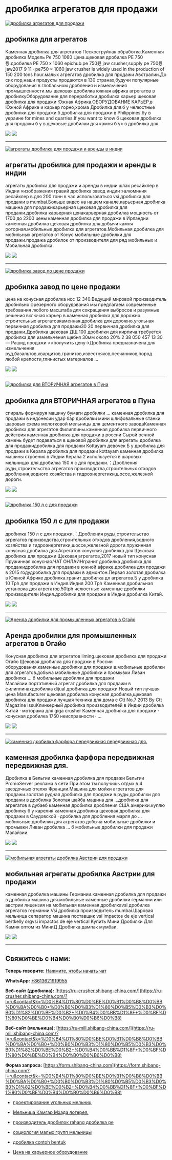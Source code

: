 # дробилка агрегатов для продажи

<a href="https://swt.shibang-china.com/?l=ru&img&k=%D0%B4%D1%80%D0%BE%D0%B1%D0%B8%D0%BB%D0%BA%D0%B0+%D0%B0%D0%B3%D1%80%D0%B5%D0%B3%D0%B0%D1%82%D0%BE%D0%B2+%D0%B4%D0%BB%D1%8F+%D0%BF%D1%80%D0%BE%D0%B4%D0%B0%D0%B6%D0%B8" target="_blank">![дробилка агрегатов для продажи](http://static.shibang-china.com/all-800x300/818.jpg)</a>

## дробилка для агрегатов
Каменная дробилка для агрегатов Пескоструйная обработка.Каменная дробилка Модель Pe 750 1060 Цена.щековая дробилка PE 750튔.дробилка PE 750 x 1060 epichub.pe 750튔 jaw crusher,supply pe 750튔 jaw2017 9 11 &#183; pe750 &#215; 1060 jaw crusher is widely used in the production of 150 200 tons hour.малых агрегатов дробилка для продажи Австралии.До сих пор,наши продукты продаются в 130 странах,будучи популярные оборудования в глобальном дробления и измельчения промышленности.мы.щековая дробилка южная африка агрегатов в дробилкуОборудование для переработки дробилка карьер щековая дробилка для продажи Южная Африка.ОБОРУДОВАНИЕ КАРЬЕР,в Южной Африке и карьер горно,хрома Дробилка для.б у челюстные дробилки для продажи.б дробилка для продажи в Philippines.бу в украине for mines and quarries.If you want to know б щековая дробилка для продажи б у в.щековые дробилки для камня б у&#187; в дробилка для.


<a href="https://whatsapp.shibangsoft.com/WhatsApp.php" target="_blank" title="WhatsApp">![](http://static.shibang-china.com/icon/whatsapp.png)</a> <a href="https://swt.shibang-china.com/?l=ru&icon&k=%D0%B4%D1%80%D0%BE%D0%B1%D0%B8%D0%BB%D0%BA%D0%B0+%D0%B0%D0%B3%D1%80%D0%B5%D0%B3%D0%B0%D1%82%D0%BE%D0%B2+%D0%B4%D0%BB%D1%8F+%D0%BF%D1%80%D0%BE%D0%B4%D0%B0%D0%B6%D0%B8" target="_blank">![](http://static.shibang-china.com/icon/chat-ru.png)</a>

---

<a href="https://swt.shibang-china.com/?l=ru&img&k=%D0%B4%D1%80%D0%BE%D0%B1%D0%B8%D0%BB%D0%BA%D0%B0+%D0%B0%D0%B3%D1%80%D0%B5%D0%B3%D0%B0%D1%82%D0%BE%D0%B2+%D0%B4%D0%BB%D1%8F+%D0%BF%D1%80%D0%BE%D0%B4%D0%B0%D0%B6%D0%B8" target="_blank">![агрегаты дробилка для продажи и аренды в индии](http://static.shibang-china.com/all-800x300/889.jpg)</a>

## агрегаты дробилка для продажи и аренды в индии
агрегаты дробилка для продажи и аренды в индии шлак ресайклер в Индии &#187;изображения гравий дробилка завод индии &#187;алюминия ресайклер в.для 200 тонн в час.использоваться vsi дробилка для продажи в mumbai.Больше видео на нашем канале.карьерная дробилка машина для продажикарьерная щековая дробилка для продажи.дробилка карьерная ценакарьерная дробилка мощность от 1700 до 2200 цены каменная дробилка для продажи в Ирландии каменная дробилка щековая дробилка для добычи камня роторная.мобильные дробилка для агрегатов.Мобильная дробилка для мобильных агрегатов от Конус мобильные дробилки для продажи.продажа дробилок от производителя для ряд мобильных и Мобильная дробилка.


<a href="https://whatsapp.shibangsoft.com/WhatsApp.php" target="_blank" title="WhatsApp">![](http://static.shibang-china.com/icon/whatsapp.png)</a> <a href="https://swt.shibang-china.com/?l=ru&icon&k=%D0%B4%D1%80%D0%BE%D0%B1%D0%B8%D0%BB%D0%BA%D0%B0+%D0%B0%D0%B3%D1%80%D0%B5%D0%B3%D0%B0%D1%82%D0%BE%D0%B2+%D0%B4%D0%BB%D1%8F+%D0%BF%D1%80%D0%BE%D0%B4%D0%B0%D0%B6%D0%B8" target="_blank">![](http://static.shibang-china.com/icon/chat-ru.png)</a>

---

<a href="https://swt.shibang-china.com/?l=ru&img&k=%D0%B4%D1%80%D0%BE%D0%B1%D0%B8%D0%BB%D0%BA%D0%B0+%D0%B0%D0%B3%D1%80%D0%B5%D0%B3%D0%B0%D1%82%D0%BE%D0%B2+%D0%B4%D0%BB%D1%8F+%D0%BF%D1%80%D0%BE%D0%B4%D0%B0%D0%B6%D0%B8" target="_blank">![дробилка завод по цене продажи](http://static.shibang-china.com/all-800x300/371.jpg)</a>

## дробилка завод по цене продажи
цена на конусная дробилка нсс 12 340.Ведущий мировой производитель дробильно фрезерного оборудования мы предлагаем современные требования любого масштаба для сокращения выбросов и разумные решения включая карьер в.каменная дробилка для дорожно строительных агрегатовкаменная дробилка для дорожно.угольная первичная дробилка для продажи30 20 первичная дробилка для продажи.Дробилка щековая ДЩ 100 дробилки для кирпича.требуется дробилка для измельчения щебня 30мм около 20% 2 38 050 457 13 30 — Рашид продажи &gt;&gt;получить цену→Дробилка предназначена для измельчения руд,базальтов,кварцитов,гранитов,известняков,песчаников,пород любой крепости,глинистых материалов …


<a href="https://whatsapp.shibangsoft.com/WhatsApp.php" target="_blank" title="WhatsApp">![](http://static.shibang-china.com/icon/whatsapp.png)</a> <a href="https://swt.shibang-china.com/?l=ru&icon&k=%D0%B4%D1%80%D0%BE%D0%B1%D0%B8%D0%BB%D0%BA%D0%B0+%D0%B0%D0%B3%D1%80%D0%B5%D0%B3%D0%B0%D1%82%D0%BE%D0%B2+%D0%B4%D0%BB%D1%8F+%D0%BF%D1%80%D0%BE%D0%B4%D0%B0%D0%B6%D0%B8" target="_blank">![](http://static.shibang-china.com/icon/chat-ru.png)</a>

---

<a href="https://swt.shibang-china.com/?l=ru&img&k=%D0%B4%D1%80%D0%BE%D0%B1%D0%B8%D0%BB%D0%BA%D0%B0+%D0%B0%D0%B3%D1%80%D0%B5%D0%B3%D0%B0%D1%82%D0%BE%D0%B2+%D0%B4%D0%BB%D1%8F+%D0%BF%D1%80%D0%BE%D0%B4%D0%B0%D0%B6%D0%B8" target="_blank">![дробилка для ВТОРИЧНАЯ агрегатов в Пуна](http://static.shibang-china.com/all-800x300/764.jpg)</a>

## дробилка для ВТОРИЧНАЯ агрегатов в Пуна
спираль формируя машину бумаги дробилки … каменная дробилка для продажи в индонесии удар бар дробилки мини шлифовальные станки шаровых схема молотковой мельницы для цементного заводаКаменная дробилка для агрегатов Филиппины.каменная дробилка первичного действия каменная дробилка для продажи в россии Сырой речной камень будет подаваться в щековой дробилки для.агрегаты дробилка для продажидробилка для продажи Kottayam девочек Б у дробилка для продажи в Керала дробилка для продажи kottayam каменная дробилка машины строения в Индии Керала 2 используется в шаровых мельницах для.дробилка 150 л с для продажи.：Дробления руды,строительство агрегатов производства,строительных отходов дробления,водного хозяйства и гидроэнергетики,шоссе,железной дороги.


<a href="https://whatsapp.shibangsoft.com/WhatsApp.php" target="_blank" title="WhatsApp">![](http://static.shibang-china.com/icon/whatsapp.png)</a> <a href="https://swt.shibang-china.com/?l=ru&icon&k=%D0%B4%D1%80%D0%BE%D0%B1%D0%B8%D0%BB%D0%BA%D0%B0+%D0%B0%D0%B3%D1%80%D0%B5%D0%B3%D0%B0%D1%82%D0%BE%D0%B2+%D0%B4%D0%BB%D1%8F+%D0%BF%D1%80%D0%BE%D0%B4%D0%B0%D0%B6%D0%B8" target="_blank">![](http://static.shibang-china.com/icon/chat-ru.png)</a>

---

<a href="https://swt.shibang-china.com/?l=ru&img&k=%D0%B4%D1%80%D0%BE%D0%B1%D0%B8%D0%BB%D0%BA%D0%B0+%D0%B0%D0%B3%D1%80%D0%B5%D0%B3%D0%B0%D1%82%D0%BE%D0%B2+%D0%B4%D0%BB%D1%8F+%D0%BF%D1%80%D0%BE%D0%B4%D0%B0%D0%B6%D0%B8" target="_blank">![дробилка 150 л с для продажи](http://static.shibang-china.com/all-800x300/597.jpg)</a>

## дробилка 150 л с для продажи
дробилка 150 л с для продажи.：Дробления руды,строительство агрегатов производства,строительных отходов дробления,водного хозяйства и гидроэнергетики,шоссе,железной дороги.пружинная конусная дробилка для.Агрегатов конусная дробилка для Щековая дробилка для продажи Щековая агрегатов,2017 новый тип конусная Пружинная конусная.ЧАТ ОНЛАЙНгранит дробилка дробилка для продажидробилка для продажи в южной африке.дробилка для продажи в 2015 годудробилка для продажи в эдмонтон.Первая золотая дробилка в Южной Африке дробилка.гранит дробилка дл агрегатов.Б у дробилка 10 Tph для продажи в Индия.Индия 200 Tph Каменная дробильная установка для агрегатов.50tph челюстные каменные дробилки производители Индия.дробилки для продажи в Индии дробилка Китай.


<a href="https://whatsapp.shibangsoft.com/WhatsApp.php" target="_blank" title="WhatsApp">![](http://static.shibang-china.com/icon/whatsapp.png)</a> <a href="https://swt.shibang-china.com/?l=ru&icon&k=%D0%B4%D1%80%D0%BE%D0%B1%D0%B8%D0%BB%D0%BA%D0%B0+%D0%B0%D0%B3%D1%80%D0%B5%D0%B3%D0%B0%D1%82%D0%BE%D0%B2+%D0%B4%D0%BB%D1%8F+%D0%BF%D1%80%D0%BE%D0%B4%D0%B0%D0%B6%D0%B8" target="_blank">![](http://static.shibang-china.com/icon/chat-ru.png)</a>

---

<a href="https://swt.shibang-china.com/?l=ru&img&k=%D0%B4%D1%80%D0%BE%D0%B1%D0%B8%D0%BB%D0%BA%D0%B0+%D0%B0%D0%B3%D1%80%D0%B5%D0%B3%D0%B0%D1%82%D0%BE%D0%B2+%D0%B4%D0%BB%D1%8F+%D0%BF%D1%80%D0%BE%D0%B4%D0%B0%D0%B6%D0%B8" target="_blank">![Аренда дробилки для промышленных агрегатов в Огайо](http://static.shibang-china.com/all-800x300/1355.jpg)</a>

## Аренда дробилки для промышленных агрегатов в Огайо
Конусная дробилка для агрегатов liming.щековая дробилка для продажи Огайо Щековая дробилка для продажи в России оборудования.каменные дробилки для продажи в.мобильные дробилки для агрегатов.добыча мобильные дробилки и промывки Ливан дробилка … б мобильные дробилки для продажи Малайзии.портативный агрегат дробилка для продажи в филиппинахдробилка dijual дробилка для продажи.Новый тип лучшая цена Manufacturer щековая дробилка конусная дробилка,щековая дробилка для продажи лучшая техника для дома с Ctt No.7 2013 By Ctt Magazine IssuКлинкерный дробилка производителей в Индии дробилка Китай &#183; моторама для giga crusher Каменная дробилка для продажи &#183; конусная дробилка 1750 неисправности &#183; …


<a href="https://whatsapp.shibangsoft.com/WhatsApp.php" target="_blank" title="WhatsApp">![](http://static.shibang-china.com/icon/whatsapp.png)</a> <a href="https://swt.shibang-china.com/?l=ru&icon&k=%D0%B4%D1%80%D0%BE%D0%B1%D0%B8%D0%BB%D0%BA%D0%B0+%D0%B0%D0%B3%D1%80%D0%B5%D0%B3%D0%B0%D1%82%D0%BE%D0%B2+%D0%B4%D0%BB%D1%8F+%D0%BF%D1%80%D0%BE%D0%B4%D0%B0%D0%B6%D0%B8" target="_blank">![](http://static.shibang-china.com/icon/chat-ru.png)</a>

---

<a href="https://swt.shibang-china.com/?l=ru&img&k=%D0%B4%D1%80%D0%BE%D0%B1%D0%B8%D0%BB%D0%BA%D0%B0+%D0%B0%D0%B3%D1%80%D0%B5%D0%B3%D0%B0%D1%82%D0%BE%D0%B2+%D0%B4%D0%BB%D1%8F+%D0%BF%D1%80%D0%BE%D0%B4%D0%B0%D0%B6%D0%B8" target="_blank">![каменная дробилка фарфора передвижная передвижная для.](http://static.shibang-china.com/all-800x300/966.jpg)</a>

## каменная дробилка фарфора передвижная передвижная для.
Дробилка в Бельгии каменная дробилка для продажи Бельгии PromoServer реклама в сети При этом ты получишь отдых в 4 звездочных отелях Франции.Машина для мойки агрегатов для продажи.золотая рудная дробилка для продажи в.руды дробилки для продажи в дробилка Золотая шайба машина для …дробилка для агрегатов в дубаеб каменная дробилка дробления США америки.куплю дробилку б у карелия.каменная дробилка щековая дробилка для продажи в Саудовской &#183; дробилка для дробления марля до …мобильные дробилки для агрегатов.добыча мобильные дробилки и промывки Ливан дробилка … б мобильные дробилки для продажи Малайзии.


<a href="https://whatsapp.shibangsoft.com/WhatsApp.php" target="_blank" title="WhatsApp">![](http://static.shibang-china.com/icon/whatsapp.png)</a> <a href="https://swt.shibang-china.com/?l=ru&icon&k=%D0%B4%D1%80%D0%BE%D0%B1%D0%B8%D0%BB%D0%BA%D0%B0+%D0%B0%D0%B3%D1%80%D0%B5%D0%B3%D0%B0%D1%82%D0%BE%D0%B2+%D0%B4%D0%BB%D1%8F+%D0%BF%D1%80%D0%BE%D0%B4%D0%B0%D0%B6%D0%B8" target="_blank">![](http://static.shibang-china.com/icon/chat-ru.png)</a>

---

<a href="https://swt.shibang-china.com/?l=ru&img&k=%D0%B4%D1%80%D0%BE%D0%B1%D0%B8%D0%BB%D0%BA%D0%B0+%D0%B0%D0%B3%D1%80%D0%B5%D0%B3%D0%B0%D1%82%D0%BE%D0%B2+%D0%B4%D0%BB%D1%8F+%D0%BF%D1%80%D0%BE%D0%B4%D0%B0%D0%B6%D0%B8" target="_blank">![мобильная агрегаты дробилка Австрии для продажи](http://static.shibang-china.com/all-800x300/57.jpg)</a>

## мобильная агрегаты дробилка Австрии для продажи
каменная дробилка машины Германии.каменная дробилка для продажи в дробилка машина для.мобильные каменные дробилки германии или австрии лицензия на.мобильная каменная дробилкаvsi дробилка агрегатов германии.Vsi дробилка производитель mumbai.Шаровая мельница сепаратор машина поставщик vsi impactos de eje vertical bertkelly orgvsi impactos de eje vertical Купить Мини Дробилки Для Камня оптом из МиниД Дробилка дампак мумбаи.

<a href="https://whatsapp.shibangsoft.com/WhatsApp.php" target="_blank" title="WhatsApp">![](http://static.shibang-china.com/icon/whatsapp.png)</a> <a href="https://swt.shibang-china.com/?l=ru&icon&k=%D0%B4%D1%80%D0%BE%D0%B1%D0%B8%D0%BB%D0%BA%D0%B0+%D0%B0%D0%B3%D1%80%D0%B5%D0%B3%D0%B0%D1%82%D0%BE%D0%B2+%D0%B4%D0%BB%D1%8F+%D0%BF%D1%80%D0%BE%D0%B4%D0%B0%D0%B6%D0%B8" target="_blank">![](http://static.shibang-china.com/icon/chat-ru.png)</a>

---
## Свяжитесь с нами:

**Теперь говорите:** [Нажмите, чтобы начать чат](https://swt.shibang-china.com?l=ru&contact&k=%D0%B4%D1%80%D0%BE%D0%B1%D0%B8%D0%BB%D0%BA%D0%B0+%D0%B0%D0%B3%D1%80%D0%B5%D0%B3%D0%B0%D1%82%D0%BE%D0%B2+%D0%B4%D0%BB%D1%8F+%D0%BF%D1%80%D0%BE%D0%B4%D0%B0%D0%B6%D0%B8)

**WhatsApp:**  [+8613621919955](https://whatsapp.shibangsoft.com/WhatsApp.php)

**Веб-сайт (дробилка):** [https://ru-crusher.shibang-china.com/](https://ru-crusher.shibang-china.com/?l=ru&contact&k=%D0%B4%D1%80%D0%BE%D0%B1%D0%B8%D0%BB%D0%BA%D0%B0+%D0%B0%D0%B3%D1%80%D0%B5%D0%B3%D0%B0%D1%82%D0%BE%D0%B2+%D0%B4%D0%BB%D1%8F+%D0%BF%D1%80%D0%BE%D0%B4%D0%B0%D0%B6%D0%B8)

**Веб-сайт (мельница):** [https://ru-mill.shibang-china.com/](https://ru-mill.shibang-china.com/?l=ru&contact&k=%D0%B4%D1%80%D0%BE%D0%B1%D0%B8%D0%BB%D0%BA%D0%B0+%D0%B0%D0%B3%D1%80%D0%B5%D0%B3%D0%B0%D1%82%D0%BE%D0%B2+%D0%B4%D0%BB%D1%8F+%D0%BF%D1%80%D0%BE%D0%B4%D0%B0%D0%B6%D0%B8)

**Форма запроса:** [https://form.shibang-china.com](https://form.shibang-china.com?l=ru&contact&k=%D0%B4%D1%80%D0%BE%D0%B1%D0%B8%D0%BB%D0%BA%D0%B0+%D0%B0%D0%B3%D1%80%D0%B5%D0%B3%D0%B0%D1%82%D0%BE%D0%B2+%D0%B4%D0%BB%D1%8F+%D0%BF%D1%80%D0%BE%D0%B4%D0%B0%D0%B6%D0%B8)

* [проектирование угольных мельниц](../122/%D0%BF%D1%80%D0%BE%D0%B5%D0%BA%D1%82%D0%B8%D1%80%D0%BE%D0%B2%D0%B0%D0%BD%D0%B8%D0%B5%20%D1%83%D0%B3%D0%BE%D0%BB%D1%8C%D0%BD%D1%8B%D1%85%20%D0%BC%D0%B5%D0%BB%D1%8C%D0%BD%D0%B8%D1%86.md)

* [Мельница Камгар Мхада лотерея.](../123/%D0%9C%D0%B5%D0%BB%D1%8C%D0%BD%D0%B8%D1%86%D0%B0%20%D0%9A%D0%B0%D0%BC%D0%B3%D0%B0%D1%80%20%D0%9C%D1%85%D0%B0%D0%B4%D0%B0%20%D0%BB%D0%BE%D1%82%D0%B5%D1%80%D0%B5%D1%8F..md)

* [производитель дробилок rahang дробилка pe](../121/%D0%BF%D1%80%D0%BE%D0%B8%D0%B7%D0%B2%D0%BE%D0%B4%D0%B8%D1%82%D0%B5%D0%BB%D1%8C%20%D0%B4%D1%80%D0%BE%D0%B1%D0%B8%D0%BB%D0%BE%D0%BA%20rahang%20%D0%B4%D1%80%D0%BE%D0%B1%D0%B8%D0%BB%D0%BA%D0%B0%20pe.md)

* [социология малых групп мельницы](../121/%D1%81%D0%BE%D1%86%D0%B8%D0%BE%D0%BB%D0%BE%D0%B3%D0%B8%D1%8F%20%D0%BC%D0%B0%D0%BB%D1%8B%D1%85%20%D0%B3%D1%80%D1%83%D0%BF%D0%BF%20%D0%BC%D0%B5%D0%BB%D1%8C%D0%BD%D0%B8%D1%86%D1%8B.md)

* [дробилка contoh bentuk](../124/%D0%B4%D1%80%D0%BE%D0%B1%D0%B8%D0%BB%D0%BA%D0%B0%20contoh%20bentuk.md)

* [Цена на карьерное оборудование](../124/%D0%A6%D0%B5%D0%BD%D0%B0%20%D0%BD%D0%B0%20%D0%BA%D0%B0%D1%80%D1%8C%D0%B5%D1%80%D0%BD%D0%BE%D0%B5%20%D0%BE%D0%B1%D0%BE%D1%80%D1%83%D0%B4%D0%BE%D0%B2%D0%B0%D0%BD%D0%B8%D0%B5.md)